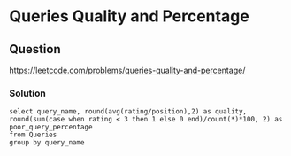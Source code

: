 # Queries Quality and Percentage
## Question
https://leetcode.com/problems/queries-quality-and-percentage/
### Solution
```
select query_name, round(avg(rating/position),2) as quality, round(sum(case when rating < 3 then 1 else 0 end)/count(*)*100, 2) as poor_query_percentage 
from Queries
group by query_name
```

